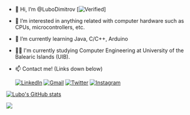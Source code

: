 - 👋 Hi, I’m @LuboDimitrov [![Verified][1.6]]
- 👀 I’m interested in anything related with computer hardware such as CPUs, microcontrollers, etc.
- 🌱 I’m currently learning Java, C/C++, Arduino
- 👩‍🎓 I'm currently studying Computer Engineering at University of the Balearic Islands (UIB).
- 📫 Contact me! (Links down below)


     [![LinkedIn][1.2]][1] [![Gmail][1.3]][2] [![Twitter][1.4]][3] [![Instagram][1.5]][4] 

[1.2]: https://img.icons8.com/color/48/000000/linkedin.png
[1.3]: https://img.icons8.com/fluency/48/000000/gmail-new.png
[1.4]: https://img.icons8.com/color/48/000000/twitter--v2.png
[1.5]: https://img.icons8.com/fluency/48/000000/instagram-new.png
[1.6]: https://img.icons8.com/color/24/000000/instagram-verification-badge.png

[1]: https://www.linkedin.com/in/lyubomir-dimitrov-88a11a176/
[2]: https://mail.google.com/mail/?view=cm&source=mailto&to=lubodimitrov500@gmail.com
[3]: https://twitter.com/Luubo10
[4]: https://www.instagram.com/lubo_7/

[![Lubo's GitHub stats](https://github-readme-stats.vercel.app/api?username=LuboDimitrov&show_icons=true&theme=radical)](https://github.com/anuraghazra/github-readme-stats)

<img align="center" src="https://github-readme-stats.vercel.app/api/top-langs/?username=LuboDimitrov&exclude_repo=PracticaAprenentatgeAutomatic&theme=radical" />
<!---
LuboDimitrov/LuboDimitrov is a ✨ special ✨ repository because its `README.md` (this file) appears on your GitHub profile.
You can click the Preview link to take a look at your changes.
--->
